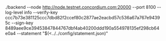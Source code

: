 ./backend --node http://node.testnet.concordium.com:20000 --port 8100 --log-level info --verify-key ccc7b73e381125ccc7dbd82f2ccef80c2877ae2eacbd57c536a67a767e94395c --sign-key 8489aee9ce39453847844767dbf4ab40200ddd190a554978135ef298cb64e0a4 --statement "$(<../../config/statement.json)"

